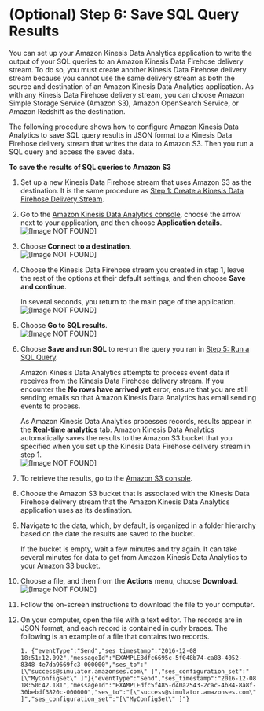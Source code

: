 # \(Optional\) Step 6: Save SQL Query Results<a name="event-publishing-kinesis-analytics-destination"></a>

You can set up your Amazon Kinesis Data Analytics application to write the output of your SQL queries to an Amazon Kinesis Data Firehose delivery stream\. To do so, you must create another Kinesis Data Firehose delivery stream because you cannot use the same delivery stream as both the source and destination of an Amazon Kinesis Data Analytics application\. As with any Kinesis Data Firehose delivery stream, you can choose Amazon Simple Storage Service \(Amazon S3\), Amazon OpenSearch Service, or Amazon Redshift as the destination\.

The following procedure shows how to configure Amazon Kinesis Data Analytics to save SQL query results in JSON format to a Kinesis Data Firehose delivery stream that writes the data to Amazon S3\. Then you run a SQL query and access the saved data\.

**To save the results of SQL queries to Amazon S3**

1. Set up a new Kinesis Data Firehose stream that uses Amazon S3 as the destination\. It is the same procedure as [Step 1: Create a Kinesis Data Firehose Delivery Stream](event-publishing-kinesis-analytics-firehose-stream.md)\.

1. Go to the [Amazon Kinesis Data Analytics console](https://console.aws.amazon.com/kinesisanalytics), choose the arrow next to your application, and then choose **Application details**\.  
![\[Image NOT FOUND\]](http://docs.aws.amazon.com/ses/latest/dg/images/event_publishing_tutorial_kinesis_analytics_expand_app.png)

1. Choose **Connect to a destination**\.  
![\[Image NOT FOUND\]](http://docs.aws.amazon.com/ses/latest/dg/images/event_publishing_tutorial_kinesis_analytics_connect.png)

1. Choose the Kinesis Data Firehose stream you created in step 1, leave the rest of the options at their default settings, and then choose **Save and continue**\.

   In several seconds, you return to the main page of the application\.  
![\[Image NOT FOUND\]](http://docs.aws.amazon.com/ses/latest/dg/images/event_publishing_tutorial_kinesis_analytics_destination.png)

1. Choose **Go to SQL results**\.  
![\[Image NOT FOUND\]](http://docs.aws.amazon.com/ses/latest/dg/images/event_publishing_tutorial_kinesis_analytics_go_to_sql.png)

1. Choose **Save and run SQL** to re\-run the query you ran in [Step 5: Run a SQL Query](event-publishing-kinesis-analytics-sql.md)\.

   Amazon Kinesis Data Analytics attempts to process event data it receives from the Kinesis Data Firehose delivery stream\. If you encounter the **No rows have arrived yet** error, ensure that you are still sending emails so that Amazon Kinesis Data Analytics has email sending events to process\.

   As Amazon Kinesis Data Analytics processes records, results appear in the **Real\-time analytics** tab\. Amazon Kinesis Data Analytics automatically saves the results to the Amazon S3 bucket that you specified when you set up the Kinesis Data Firehose delivery stream in step 1\.  
![\[Image NOT FOUND\]](http://docs.aws.amazon.com/ses/latest/dg/images/event_publishing_tutorial_kinesis_analytics_sql.png)

1. To retrieve the results, go to the [Amazon S3 console](https://console.aws.amazon.com/s3/)\.

1. Choose the Amazon S3 bucket that is associated with the Kinesis Data Firehose delivery stream that the Amazon Kinesis Data Analytics application uses as its destination\.

1. Navigate to the data, which, by default, is organized in a folder hierarchy based on the date the results are saved to the bucket\.

   If the bucket is empty, wait a few minutes and try again\. It can take several minutes for data to get from Amazon Kinesis Data Analytics to your Amazon S3 bucket\.

1. Choose a file, and then from the **Actions** menu, choose **Download**\.  
![\[Image NOT FOUND\]](http://docs.aws.amazon.com/ses/latest/dg/images/event_publishing_tutorial_kinesis_analytics_s3.png)

1. Follow the on\-screen instructions to download the file to your computer\.

1. On your computer, open the file with a text editor\. The records are in JSON format, and each record is contained in curly braces\. The following is an example of a file that contains two records\.

   ```
   1. {"eventType":"Send","ses_timestamp":"2016-12-08 18:51:12.092","messageId":"EXAMPLE8dfc6695c-5f048b74-ca83-4052-8348-4e7da9669fc3-000000","ses_to":"[\"success@simulator.amazonses.com\" ]","ses_configuration_set":"[\"MyConfigSet\" ]"}{"eventType":"Send","ses_timestamp":"2016-12-08 18:50:42.181","messageId":"EXAMPLEdfc5f485-d40a2543-2cac-4b84-8a8f-30bebdf3820c-000000","ses_to":"[\"success@simulator.amazonses.com\" ]","ses_configuration_set":"[\"MyConfigSet\" ]"}
   ```
